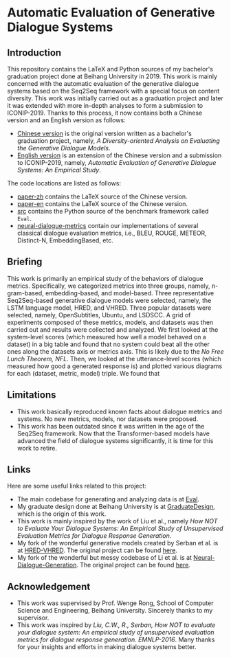 # Automatic Evaluation of Generative Dialogue Systems

## Introduction

This repository contains the LaTeX and Python sources of my bachelor's graduation project done at Beihang University in 2019. This work is mainly concerned with the automatic evaluation of the generative dialogue systems based on the Seq2Seq framework with a special focus on content diversity. This work was initially carried out as a graduation project and later it was extended with more in-depth analyses to form a submission to ICONIP-2019. Thanks to this process, it now contains both a Chinese version and an English version as follows:

- [Chinese version](docs/paper-zh.pdf) is the original version written as a bachelor's graduation project, namely, *A Diversity-oriented Analysis on Evaluating the Generative Dialogue Models*.
- [English version](docs/paper-en.pdf) is an extension of the Chinese version and a submission to ICONIP-2019, namely, *Automatic Evaluation of Generative Dialogue Systems: An Empirical Study*.

The code locations are listed as follows:

- [paper-zh](paper-zh/README.md) contains the LaTeX source of the Chinese version.
- [paper-en](paper-zh/README.md) contains the LaTeX source of the Chinese version.
- [src](src/README.md) contains the Python source of the benchmark framework called `Eval`.
- [neural-dialogue-metrics](https://github.com/neural-dialogue-metrics) contain our implementations of several classical dialogue evaluation metrics, i.e., BLEU, ROUGE, METEOR, Distinct-N, EmbeddingBased, etc. 

## Briefing

This work is primarily an empirical study of the behaviors of dialogue metrics. Specifically, we categorized metrics into three groups, namely, n-gram-based, embedding-based, and model-based. Three representative Seq2Seq-based generative dialogue models were selected, namely, the LSTM language model, HRED, and VHRED. Three popular datasets were selected, namely, OpenSubtitles, Ubuntu, and LSDSCC. A grid of experiments composed of these metrics, models, and datasets was then carried out and results were collected and analyzed. We first looked at the system-level scores (which measured how well a model behaved on a dataset) in a big table and found that no system could beat all the other ones along the datasets axis or metrics axis. This is likely due to the *No Free Lunch Theorem, NFL*. Then, we looked at the utterance-level scores (which measured how good a generated response is) and plotted various diagrams for each (dataset, metric, model) triple. We found that 

## Limitations

- This work basically reproduced known facts about dialogue metrics and systems. No new metrics, models, nor datasets were proposed.
- This work has been outdated since it was written in the age of the Seq2Seq framework. Now that the Transformer-based models have advanced the field of dialogue systems significantly, it is time for this work to retire.

## Links

Here are some useful links related to this project:

- The main codebase for generating and analyzing data is at [Eval](https://github.com/neural-dialogue-metrics/Eval.git).
- My graduate design done at Beihang University is at [GraduateDesign](https://github.com/cgsdfc/GraduateDesign.git), which is the origin of this work.
- This work is mainly inspired by the work of Liu et al., namely *How NOT to Evaluate Your Dialogue Systems: An Empirical Study of Unsupervised Evaluation Metrics for Dialogue Response Generation*.
- My fork of the wonderful generative models created by Serban et al. is at [HRED-VHRED](https://github.com/cgsdfc/HRED-VHRED.git). The original project can be found [here](https://github.com/julianser/hed-dlg-truncated.git).
- My fork of the wonderful but messy codebase of Li et al. is at [Neural-Dialogue-Generation](https://github.com/cgsdfc/Neural-Dialogue-Generation.git). The original project can be found [here](https://github.com/jiweil/Neural-Dialogue-Generation.git).

## Acknowledgement

- This work was supervised by Prof. Wenge Rong, School of Computer Science and Engineering, Beihang University. Sincerely thanks to my supervisor.
- This work was inspired by *Liu, C.W., R., Serban, How NOT to evaluate your dialogue system: An empirical study of unsupervised evaluation metrics for dialogue response generation. EMNLP-2016*. Many thanks for your insights and efforts in making dialogue systems better.


